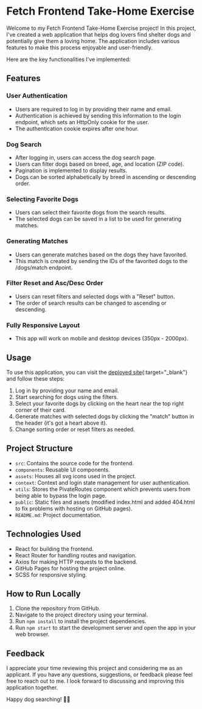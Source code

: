 # Fetch Frontend Take-Home Exercise

Welcome to my Fetch Frontend Take-Home Exercise project! In this project, I've created a web application that helps dog lovers find shelter dogs and potentially give them a loving home. The application includes various features to make this process enjoyable and user-friendly.

Here are the key functionalities I've implemented:

## Features 

### User Authentication 
- Users are required to log in by providing their name and email.
- Authentication is achieved by sending this information to the login endpoint, which sets an HttpOnly cookie for the user.
- The authentication cookie expires after one hour.

### Dog Search 
- After logging in, users can access the dog search page.
- Users can filter dogs based on breed, age, and location (ZIP code).
- Pagination is implemented to display results.
- Dogs can be sorted alphabetically by breed in ascending or descending order.

### Selecting Favorite Dogs
- Users can select their favorite dogs from the search results.
- The selected dogs can be saved in a list to be used for generating matches.

### Generating Matches
- Users can generate matches based on the dogs they have favorited.
- This match is created by sending the IDs of the favorited dogs to the /dogs/match endpoint.

### Filter Reset and Asc/Desc Order 
- Users can reset filters and selected dogs with a "Reset" button.
- The order of search results can be changed to ascending or descending.

### Fully Responsive Layout
- This app will work on mobile and desktop devices (350px - 2000px). 


## Usage 

To use this application, you can visit the [deployed site](https://anonym0uslemon.github.io/fetch-fe-challenge/){:target="_blank"} and follow these steps: 

1. Log in by providing your name and email.
2. Start searching for dogs using the filters.
3. Select your favorite dogs by clicking on the heart near the top right corner of their card. 
4. Generate matches with selected dogs by clicking the "match" button in the header (it's got a heart above it). 
5. Change sorting order or reset filters as needed. 


## Project Structure

- `src`: Contains the source code for the frontend.
- `components`: Reusable UI components.
- `assets`: Houses all svg icons used in the project.
- `context`: Context and login state management for user authentication.
- `utils`: Stores the PivateRoutes component which prevents users from being able to bypass the login page.
- `public`: Static files and assets (modified index.html and added 404.html to fix problems with hosting on GitHub pages). 
- `README.md`: Project documentation. 


## Technologies Used

- React for building the frontend.
- React Router for handling routes and navigation.
- Axios for making HTTP requests to the backend.
- GitHub Pages for hosting the project online.
- SCSS for responsive styling. 


## How to Run Locally

1. Clone the repository from GitHub.
2. Navigate to the project directory using your terminal.
3. Run `npm install` to install the project dependencies. 
4. Run `npm start` to start the development server and open the app in your web browser. 


## Feedback

I appreciate your time reviewing this project and considering me as an applicant. If you have any questions, suggestions, or feedback please feel free to reach out to me. I look forward to discussing and improving this application together. 

Happy dog searching! 🐶🏡




